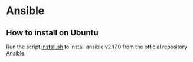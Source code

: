 # Ansible

## How to install on Ubuntu

Run the script [install.sh](https://github.com/leofds/notes/blob/master/ansible/install.sh) to install ansible v2.17.0 from the official repository [Ansible](https://github.com/ansible/ansible).
